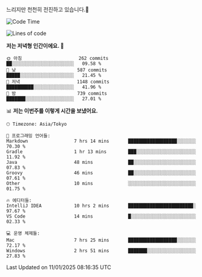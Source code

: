 느리지만 천천히 전진하고 있습니다.🐢

<!--START_SECTION:waka-->
![Code Time](http://img.shields.io/badge/Code%20Time-1%2C513%20hrs%204%20mins-blue)

![Lines of code](https://img.shields.io/badge/%EC%A0%80%EB%8A%94%20%EC%97%AC%ED%83%9C%EA%B9%8C%EC%A7%80%20-919.0%20thousand%20%EC%A4%84%EC%9D%98%20%EC%BD%94%EB%93%9C%EB%A5%BC%20%EC%9E%91%EC%84%B1%ED%96%88%EC%96%B4%EC%9A%94.-blue)

**저는 저녁형 인간이에요. 🦉** 

```text
🌞 아침                     262 commits         ██░░░░░░░░░░░░░░░░░░░░░░░   09.58 % 
🌆 낮　                     587 commits         █████░░░░░░░░░░░░░░░░░░░░   21.45 % 
🌃 저녁                     1148 commits        ██████████░░░░░░░░░░░░░░░   41.96 % 
🌙 밤　                     739 commits         ███████░░░░░░░░░░░░░░░░░░   27.01 % 
```


📊 **저는 이번주를 이렇게 시간을 보냈어요.** 

```text
🕑︎ Timezone: Asia/Tokyo

💬 프로그래밍 언어들: 
Markdown                 7 hrs 14 mins       ██████████████████░░░░░░░   70.30 % 
Gradle                   1 hr 13 mins        ███░░░░░░░░░░░░░░░░░░░░░░   11.92 % 
Java                     48 mins             ██░░░░░░░░░░░░░░░░░░░░░░░   07.83 % 
Groovy                   46 mins             ██░░░░░░░░░░░░░░░░░░░░░░░   07.61 % 
Other                    10 mins             ░░░░░░░░░░░░░░░░░░░░░░░░░   01.75 % 

🔥 에디터들: 
IntelliJ IDEA            10 hrs 2 mins       ████████████████████████░   97.67 % 
VS Code                  14 mins             █░░░░░░░░░░░░░░░░░░░░░░░░   02.33 % 

💻 운영 체제들: 
Mac                      7 hrs 25 mins       ██████████████████░░░░░░░   72.17 % 
Windows                  2 hrs 51 mins       ███████░░░░░░░░░░░░░░░░░░   27.83 % 
```


 Last Updated on 11/01/2025 08:16:35 UTC
<!--END_SECTION:waka-->
